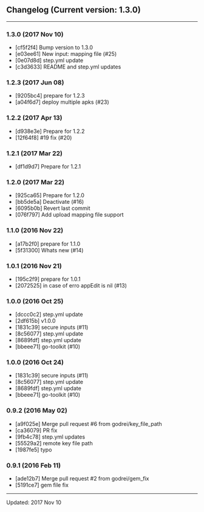 ## Changelog (Current version: 1.3.0)

-----------------

### 1.3.0 (2017 Nov 10)

* [cf5f2f4] Bump version to 1.3.0
* [e03ee61] New input: mapping file (#25)
* [0e07d8d] step.yml update
* [c3d3633] README and step.yml updates

### 1.2.3 (2017 Jun 08)

* [9205bc4] prepare for 1.2.3
* [a04f6d7] deploy multiple apks (#23)

### 1.2.2 (2017 Apr 13)

* [d938e3e] Prepare for 1.2.2
* [12f64f8] #19 fix (#20)

### 1.2.1 (2017 Mar 22)

* [df1d9d7] Prepare for 1.2.1

### 1.2.0 (2017 Mar 22)

* [925ca65] Prepare for 1.2.0
* [bb5de5a] Deactivate (#16)
* [6095b0b] Revert last commit
* [076f797] Add upload mapping file support

### 1.1.0 (2016 Nov 22)

* [a17b2f0] prepare for 1.1.0
* [5f31300] Whats new (#14)

### 1.0.1 (2016 Nov 21)

* [195c2f9] prepare for 1.0.1
* [2072525] in case of erro appEdit is nil (#13)

### 1.0.0 (2016 Oct 25)

* [dccc0c2] step.yml update
* [2df615b] v1.0.0
* [1831c39] secure inputs (#11)
* [8c56077] step.yml update
* [8689fdf] step.yml update
* [bbeee71] go-toolkit (#10)

### 1.0.0 (2016 Oct 24)

* [1831c39] secure inputs (#11)
* [8c56077] step.yml update
* [8689fdf] step.yml update
* [bbeee71] go-toolkit (#10)

### 0.9.2 (2016 May 02)

* [a9f025e] Merge pull request #6 from godrei/key_file_path
* [ca36079] PR fix
* [9fb4c78] step.yml updates
* [55529a2] remote key file path
* [1987fe5] typo

### 0.9.1 (2016 Feb 11)

* [ade12b7] Merge pull request #2 from godrei/gem_fix
* [5191ce7] gem file fix

-----------------

Updated: 2017 Nov 10